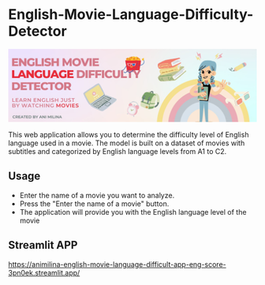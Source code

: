 # English-Movie-Language-Difficulty-Detector

![Cover image](eng_cover.jpg)

This web application allows you to determine the difficulty level of English language used in a movie. The model is built on a dataset of movies with subtitles and categorized by English language levels from A1 to C2.

## Usage

* Enter the name of a movie you want to analyze.
* Press the "Enter the name of a movie" button.
* The application will provide you with the English language level of the movie

## Streamlit APP

https://animilina-english-movie-language-difficult-app-eng-score-3pn0ek.streamlit.app/

